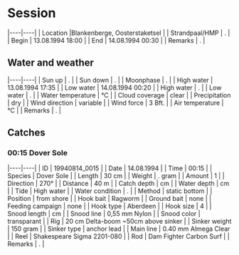 # Session

|----|----|
| Location |Blankenberge, Oosterstaketsel |
| Strandpaal/HMP | . |
| Begin | 13.08.1994 18:00 |
| End | 14.08.1994 00:30 |
| Remarks | . |

## Water and weather

|----|----|
| Sun up | . |
| Sun down | . |
| Moonphase | . |
| High water | 13.08.1994 17:35 |
| Low water | 14.08.1994 00:20 |
| High water | . |
| Low water | . |
| Water temperature | °C |
| Cloud coverage | clear |
| Precipitation | dry |
| Wind direction | variable |
| Wind force | 3 Bft. |
| Air temperature | °C |
| Remarks | . |

## Catches

### 00:15 Dover Sole

|----|----|
| ID | 19940814_0015 |
| Date | 14.08.1994 |
| Time | 00:15 |
| Species | Dover Sole |
| Length | 30 cm |
| Weight | . gram |
| Amount | 1 |
| Direction | 270° |
| Distance | 40 m |
| Catch depth | cm |
| Water depth | cm |
| Tide | High water |
| Water condition | . |
| Method | static bottom |
| Position | from shore |
| Hook bait | Ragworm |
| Ground bait | none |
| Feeding campaign | none |
| Hook type | Aberdeen |
| Hook size | 4 |
| Snood length | cm |
| Snood line | 0,55 mm Nylon |
| Snood color | transparant |
| Rig | 20 cm Delta-boom ~50cm above sinker |
| Sinker weight | 150 gram |
| Sinker type | anchor lead |
| Main line | 0.40 mm Almega Clear |
| Reel | Shakespeare Sigma 2201-080 |
| Rod | Dam Fighter Carbon Surf |
| Remarks | . |
